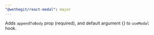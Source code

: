```yaml
---
"@wethegit/react-modal": major
---
```


Adds `appendToBody` prop (required), and default argument {} to `useModal` hook.
